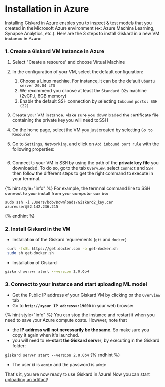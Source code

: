 # Installation in Azure

Installing Giskard in Azure enables you to inspect & test models that you created in the Microsoft Azure environment (ex: Azure Machine Learning, Synapse Analytics, etc.). Here are the 3 steps to install Giskard in a new VM instance in Azure:

### 1. Create a Giskard VM Instance in Azure

1. Select "Create a resource" and choose Virtual Machine
2. In the configuration of your VM, select the default configuration:
    1. Choose a Linux machine. For instance, it can be the default `Ubuntu server 20.04 LTS`
    2. We recommend you choose at least the `Standard_D2s` machine (2vCPU, 8GB memory)
    3. Enable the default SSH connection by selecting `Inbound ports: SSH (22)`
3. Create your VM instance. Make sure you downloaded the certificate file containing the private key you will need to SSH
4. On the home page, select the VM you just created by selecting `Go to Resource`
5. Go to `Settings`, `Networking`, and click on `Add inbound port rule` with the following properties:

   <figure><img src="../../.gitbook/assets/image (3) (2).png" alt=""><figcaption></figcaption></figure>
6. Connect to your VM in SSH by using the path of the **private key file** you downloaded. To do so, go to the tab `Overview`, select `Connect` and `SSH` then follow the different steps to get the right command to execute in your terminal.&#x20;

{% hint style="info" %}
For example, the terminal command line to SSH connect to your install from your computer can be:

```
sudo ssh -i /Users/bob/Downloads/Giskard2_key.cer azureuser@52.142.236.215
```

{% endhint %}

### 2. Install Giskard in the VM

* Installation of the Giskard requirements (`git` and `docker`)

```bash
 curl -fsSL https://get.docker.com -o get-docker.sh
 sudo sh get-docker.sh
```

* Installation of Giskard

```bash
giskard server start --version 2.0.0b4
```

### 3. Connect to your instance and start uploading ML model

* Get the Public IP address of your Giskard VM by clicking on the `Overview` tab
* Go to **`http://<your IP address>:19000`** in your web browser

{% hint style="info" %}
You can stop the instance and restart it when you need to save your Azure compute costs. However, note that&#x20;

* the **IP address will not necessarily be the same**. So make sure you copy it again when it's launched.
* you will need to **re-start the Giskard server**, by executing in the Giskard folder:

&#x20;`giskard server start --version 2.0.0b4`
{% endhint %}

* The user id is `admin` and the password is `admin`

That's it, you are now ready to use Giskard in Azure! Now you can start [uploading an artifact](docs/guide/upload/index.md)!&#x20;
